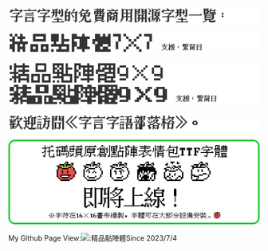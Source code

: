 <!--### Hi there 👋  -->

<!--
**scott0107000/scott0107000** is a ✨ _special_ ✨ repository because its `README.md` (this file) appears on your GitHub profile.

Here are some ideas to get you started:

- 🔭 I’m currently working on ...
- 🌱 I’m currently learning ...
- 👯 I’m looking to collaborate on ...
- 🤔 I’m looking for help with ...
- 💬 Ask me about ...
- 📫 How to reach me: ...
- 😄 Pronouns: ...
- ⚡ Fun fact: ...
-->

[![1](https://github.com/scott0107000/scott0107000/blob/f98f24df0bc3c22351d1ab9fc35572a3e67e4293/1.png)]( )

[![2](https://github.com/scott0107000/scott0107000/blob/4768ad67449c558b1395e8161e8bc61b6d5de9d5/2.png)](https://github.com/scott0107000/BoutiqueBitmap7x7)

[![3](https://github.com/scott0107000/scott0107000/blob/4768ad67449c558b1395e8161e8bc61b6d5de9d5/3.png)](https://github.com/scott0107000/BoutiqueBitmap9x9)

[![4](https://github.com/scott0107000/scott0107000/blob/aebc630dabfa2f99848e868d66c0cb74375557ae/4.png)](https://fontspeech.blogspot.com/)

[![5](https://github.com/scott0107000/scott0107000/blob/43b3dec282f25bace69defe543f59894cf75726b/tomatogithub.png)](https://github.com/scott0107000/Tomato-Emoji)

My Github Page View:![:精品點陣體](https://count.getloli.com/get/@:精品點陣體)Since 2023/7/4
